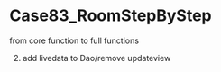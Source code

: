 # Case83_RoomStepByStep
 from core function to full functions

2. add livedata to Dao/remove updateview
